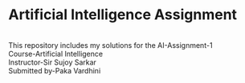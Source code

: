 # Artificial Intelligence Assignment
<br>
This repository includes my solutions for the AI-Assignment-1
<br>
Course-Artificial Intelligence
<br>
Instructor-Sir Sujoy Sarkar 
<br>
Submitted by-Paka Vardhini